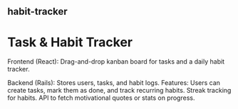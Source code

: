 ## habit-tracker
 
# Task & Habit Tracker
Frontend (React): Drag-and-drop kanban board for tasks and a daily habit tracker.

Backend (Rails): Stores users, tasks, and habit logs.
Features:
Users can create tasks, mark them as done, and track recurring habits.
Streak tracking for habits.
API to fetch motivational quotes or stats on progress.

